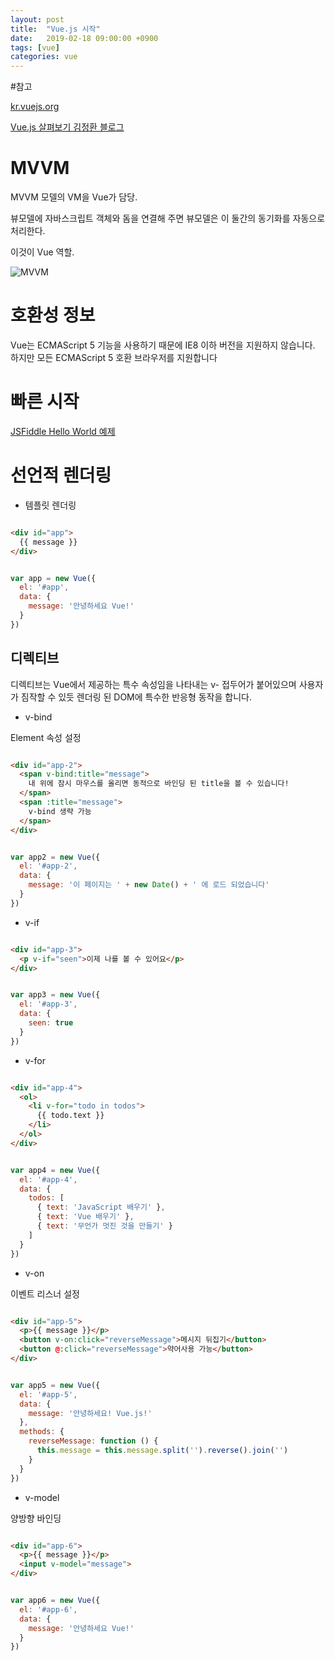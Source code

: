 ```yaml
---
layout: post
title:  "Vue.js 시작"
date:   2019-02-18 09:00:00 +0900
tags: [vue]
categories: vue
---
```


#참고

[kr.vuejs.org](https://kr.vuejs.org/v2/guide/)

[Vue.js 살펴보기 김정환 블로그](http://blog.jeonghwan.net/vue/2017/03/27/vue.html)

# MVVM

MVVM 모델의 VM을 Vue가 담당.

뷰모델에 자바스크립트 객체와 돔을 연결해 주면 뷰모델은 이 둘간의 동기화를 자동으로 처리한다. 

이것이 Vue 역할.

![MVVM](https://012.vuejs.org/images/mvvm.png)

# 호환성 정보
Vue는 ECMAScript 5 기능을 사용하기 때문에 IE8 이하 버전을 지원하지 않습니다. 하지만 모든 ECMAScript 5 호환 브라우저를 지원합니다

# 빠른 시작
[JSFiddle Hello World 예제](https://jsfiddle.net/chrisvfritz/50wL7mdz/)

# 선언적 렌더링
- 템플릿 렌더링

~~~ html

<div id="app">
  {{ message }}
</div>

~~~

~~~ javascript

var app = new Vue({
  el: '#app',
  data: {
    message: '안녕하세요 Vue!'
  }
})

~~~

## 디렉티브

디렉티브는 Vue에서 제공하는 특수 속성임을 나타내는 v- 접두어가 붙어있으며 사용자가 짐작할 수 있듯 렌더링 된 DOM에 특수한 반응형 동작을 합니다.

- v-bind

Element 속성 설정

~~~ html

<div id="app-2">
  <span v-bind:title="message">
    내 위에 잠시 마우스를 올리면 동적으로 바인딩 된 title을 볼 수 있습니다!
  </span>
  <span :title="message">
    v-bind 생략 가능
  </span>
</div>

~~~

~~~ javascript

var app2 = new Vue({
  el: '#app-2',
  data: {
    message: '이 페이지는 ' + new Date() + ' 에 로드 되었습니다'
  }
})

~~~

- v-if

~~~ html

<div id="app-3">
  <p v-if="seen">이제 나를 볼 수 있어요</p>
</div>

~~~

~~~ javascript

var app3 = new Vue({
  el: '#app-3',
  data: {
    seen: true
  }
})

~~~

- v-for

~~~ html

<div id="app-4">
  <ol>
    <li v-for="todo in todos">
      {{ todo.text }}
    </li>
  </ol>
</div>

~~~

~~~ javascript

var app4 = new Vue({
  el: '#app-4',
  data: {
    todos: [
      { text: 'JavaScript 배우기' },
      { text: 'Vue 배우기' },
      { text: '무언가 멋진 것을 만들기' }
    ]
  }
})

~~~

- v-on

이벤트 리스너 설정

~~~ html

<div id="app-5">
  <p>{{ message }}</p>
  <button v-on:click="reverseMessage">메시지 뒤집기</button>
  <button @:click="reverseMessage">약어사용 가능</button>
</div>

~~~

~~~ javascript

var app5 = new Vue({
  el: '#app-5',
  data: {
    message: '안녕하세요! Vue.js!'
  },
  methods: {
    reverseMessage: function () {
      this.message = this.message.split('').reverse().join('')
    }
  }
})

~~~

- v-model

양방향 바인딩

~~~ html

<div id="app-6">
  <p>{{ message }}</p>
  <input v-model="message">
</div>

~~~

~~~ javascript

var app6 = new Vue({
  el: '#app-6',
  data: {
    message: '안녕하세요 Vue!'
  }
})

~~~